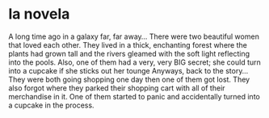 # la novela

A long time ago in a galaxy far, far away…
There were two beautiful women that loved each other.
They lived in a thick, enchanting forest where the plants had grown tall and the rivers gleamed with the soft light reflecting into the pools.
Also, one of them had a very, very BIG secret; she could turn into a cupcake if she sticks out her tounge
Anyways, back to the story…
They were both going shopping one day then one of them got lost.
They also forgot where they parked their shopping cart with all of their merchandise in it.
One of them started to panic and accidentally turned into a cupcake in the process.

